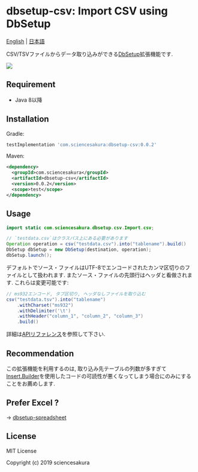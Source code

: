 # dbsetup-csv: Import CSV using DbSetup

[English](README.md) | [日本語](README.ja.md)

CSV/TSVファイルからデータ取り込みができる[DbSetup](http://dbsetup.ninja-squad.com/)拡張機能です.

![](https://github.com/sciencesakura/dbsetup-csv/workflows/Java%20CI%20with%20Gradle/badge.svg)

## Requirement

* Java 8以降

## Installation

Gradle:

```groovy
testImplementation 'com.sciencesakura:dbsetup-csv:0.0.2'
```

Maven:

```xml
<dependency>
  <groupId>com.sciencesakura</groupId>
  <artifactId>dbsetup-csv</artifactId>
  <version>0.0.2</version>
  <scope>test</scope>
</dependency>
```

## Usage

```java
import static com.sciencesakura.dbsetup.csv.Import.csv;

// `testdata.csv`はクラスパス上にある必要があります
Operation operation = csv("testdata.csv").into("tablename").build()
DbSetup dbSetup = new DbSetup(destination, operation);
dbSetup.launch();
```

デフォルトでソース・ファイルはUTF-8でエンコードされたカンマ区切りのファイルとして扱われます. またソース・ファイルの先頭行はヘッダと看做されます. これらは変更可能です:

```java
// ms932エンコード, タブ区切り, ヘッダなしファイルを取り込む
csv("testdata.tsv").into("tablename")
    .withCharset("ms932")
    .withDelimiter('\t')
    .withHeader("column_1", "column_2", "column_3")
    .build()
```

詳細は[APIリファレンス](https://sciencesakura.github.io/dbsetup-csv/)を参照して下さい.

## Recommendation

この拡張機能を利用するのは, 取り込み先テーブルの列数が多すぎて[Insert.Builder](http://dbsetup.ninja-squad.com/apidoc/2.1.0/com/ninja_squad/dbsetup/operation/Insert.Builder.html)を使用したコードの可読性が悪くなってしまう場合にのみにすることをお薦めします.

## Prefer Excel ?

→ [dbsetup-spreadsheet](https://github.com/sciencesakura/dbsetup-spreadsheet)

## License

MIT License

Copyright (c) 2019 sciencesakura
